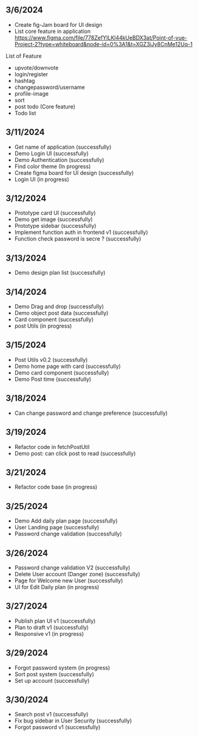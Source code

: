 ## 3/6/2024
- Create fig-Jam board for UI design
- List core feature in application
https://www.figma.com/file/778ZefYILKl44kUeBDX3at/Point-of-vue-Project-2?type=whiteboard&node-id=0%3A1&t=XGZ3iJy8CnMe12Uq-1

List of Feature
- upvote/downvote
- login/register
- hashtag
- changepassword/username
- profile-image
- sort
- post todo (Core feature)
- Todo list 

## 3/11/2024
- Get name of application (successfully)
- Demo Login UI (successfully)
- Demo Authentication (successfully)
- Find color theme (In progress)
- Create figma board for UI design (successfully)
- Login UI (in progress)

## 3/12/2024
- Prototype card UI (successfully)
- Demo get image (successfully)
- Prototype sidebar (successfully)
- Implement function auth in frontend v1 (successfully)
- Function check password is secre ? (successfully)
## 3/13/2024
- Demo design plan list (successfully)
## 3/14/2024
- Demo Drag and drop (successfully)
- Demo object post data (successfully)
- Card component (successfully)
- post Utils (in progress)

## 3/15/2024
- Post Utils v0.2 (successfully)
- Demo home page with card (successfully)
- Demo card component (successfully)
- Demo Post time (successfully)

## 3/18/2024
- Can change password and change preference (successfully)
## 3/19/2024
- Refactor code in fetchPostUtil
- Demo post: can click post to read (successfully)

## 3/21/2024
- Refactor code base  (in progress)

## 3/25/2024
- Demo Add daily plan page (successfully)
- User Landing page  (successfully)
- Password change validation (successfully)

## 3/26/2024
- Password change validation V2 (successfully)
- Delete User account (Danger zone) (successfully)
- Page for Welcome new User (successfully)
- UI for Edit Daily plan (in progress)

## 3/27/2024
- Publish plan UI v1 (successfully)
- Plan to draft v1 (successfully)
- Responsive v1 (in progress)

## 3/29/2024
- Forgot password system (in progress)
- Sort post system (successfully)
- Set up account (successfully)

## 3/30/2024
- Search post v1 (successfully)
- Fix bug sidebar in User Security (successfully)
- Forgot password v1 (successfully)

